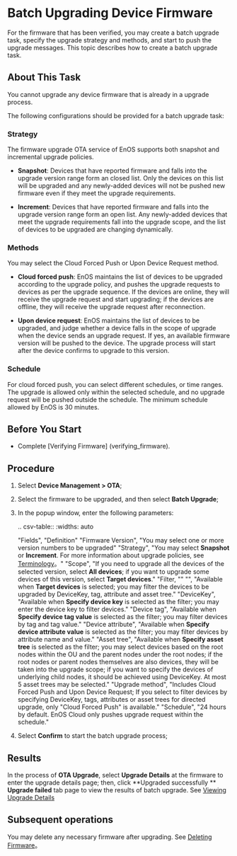 ﻿# Batch Upgrading Device Firmware

For the firmware that has been verified, you may create a batch upgrade task, specify the upgrade strategy and methods, and start to push the upgrade messages. This topic describes how to create a batch upgrade task.

## About This Task

You cannot upgrade any device firmware that is already in a upgrade process.

The following configurations should be provided for a batch upgrade task:

### Strategy

The firmware upgrade OTA service of EnOS supports both snapshot and incremental upgrade policies.

- **Snapshot**: Devices that have reported firmware and falls into the upgrade version range form an closed list. Only the devices on this list will be upgraded and any newly-added devices will not be pushed new firmware even if they meet the upgrade requirements.

- **Increment**: Devices that have reported firmware and falls into the upgrade version range form an open list. Any newly-added devices that meet the upgrade requirements fall into the upgrade scope, and the list of devices to be upgraded are changing dynamically.

### Methods

You may select the Cloud Forced Push or Upon Device Request method.

- **Cloud forced push**: EnOS maintains the list of devices to be upgraded according to the upgrade policy, and pushes the upgrade requests to devices as per the upgrade sequence. If the devices are online, they will receive the upgrade request and start upgrading; if the devices are offline, they will receive the upgrade request after reconnection.

- **Upon device request**: EnOS maintains the list of devices to be upgraded, and judge whether a device falls in the scope of upgrade when the device sends an upgrade request. If yes, an available firmware version will be pushed to the device. The upgrade process will start after the device confirms to upgrade to this version.

### Schedule

For cloud forced push, you can select different schedules, or time ranges. The upgrade is allowed only within the selected schedule, and no upgrade request will be pushed outside the schedule. The minimum schedule allowed by EnOS is 30 minutes.


## Before You Start

- Complete [Verifying Firmware] (verifying_firmware).

## Procedure

1. Select **Device Management > OTA**;

2. Select the firmware to be upgraded, and then select **Batch Upgrade**;

3. In the popup window, enter the following parameters:

   .. csv-table::
      :widths: auto

      "Fields", "Definition"
      "Firmware Version", "You may select one or more version numbers to be upgraded"
      "Strategy", "You may select **Snapshot** or **Increment**. For more information about upgrade policies, see [Terminology](ota_concept)。"
      "Scope", "If you need to upgrade all the devices of the selected version, select **All devices**; if you want to upgrade some devices of this version, select **Target devices**."
      "Filter, ""
      "", "Available when **Target devices** is selected; you may filter the devices to be upgraded by DeviceKey, tag, attribute and asset tree."
      "DeviceKey", "Available when **Specify device key** is selected as the filter; you may enter the device key to filter devices."
      "Device tag", "Available when **Specify device tag value** is selected as the filter; you may filter devices by tag and tag value."
      "Device attribute", "Available when **Specify device attribute value** is selected as the filter; you may filter devices by attribute name and value."
      "Asset tree", "Available when **Specify asset tree** is selected as the filter; you may select devices based on the root nodes within the OU and the parent nodes under the root nodes; if the root nodes or parent nodes themselves are also devices, they will be taken into the upgrade scope; if you want to specify the devices of underlying child nodes, it should be achieved using DeviceKey. At most 5 asset trees may be selected."
      "Upgrade method", "Includes Cloud Forced Push and Upon Device Request; If you select to filter devices by specifying DeviceKey, tags, attributes or asset trees for directed upgrade, only "Cloud Forced Push" is available."
      "Schedule", "24 hours by default. EnOS Cloud only pushes upgrade request within the schedule."

4. Select **Confirm** to start the batch upgrade process;

## Results

In the process of **OTA Upgrade**, select **Upgrade Details** at the firmware to enter the upgrade details page; then, click **Upgraded successfully ** **Upgrade failed** tab page to view the results of batch upgrade. See [Viewing Upgrade Details](viewing_upgrade_detail)

## Subsequent operations

You may delete any necessary firmware after upgrading. See [Deleting Firmware](deleting_firmware)。
